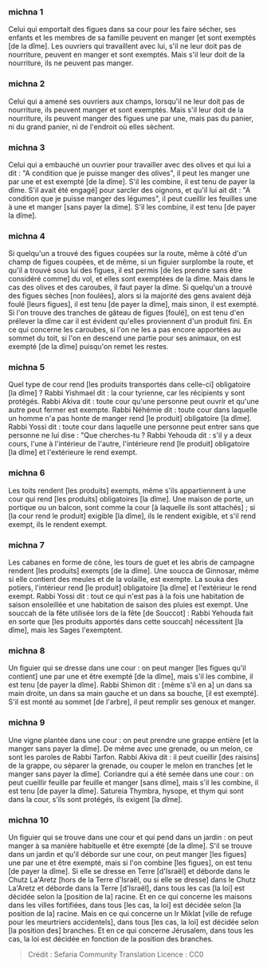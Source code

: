 
### michna 1
Celui qui emportait des figues dans sa cour pour les faire sécher, ses enfants et les membres de sa famille peuvent en manger [et sont exemptés [de la dîme]. Les ouvriers qui travaillent avec lui, s'il ne leur doit pas de nourriture, peuvent en manger et sont exemptés. Mais s'il leur doit de la nourriture, ils ne peuvent pas manger.

### michna 2
Celui qui a amené ses ouvriers aux champs, lorsqu'il ne leur doit pas de nourriture, ils peuvent manger et sont exemptés. Mais s'il leur doit de la nourriture, ils peuvent manger des figues une par une, mais pas du panier, ni du grand panier, ni de l'endroit où elles sèchent.

### michna 3
Celui qui a embauché un ouvrier pour travailler avec des olives et qui lui a dit : "A condition que je puisse manger des olives", il peut les manger une par une et est exempté [de la dîme]. S'il les combine, il est tenu de payer la dîme. S'il avait été engagé] pour sarcler des oignons, et qu'il lui ait dit : "A condition que je puisse manger des légumes", il peut cueillir les feuilles une à une et manger [sans payer la dime]. S'il les combine, il est tenu [de payer la dîme].

### michna 4
Si quelqu'un a trouvé des figues coupées sur la route, même à côté d'un champ de figues coupées, et de même, si un figuier surplombe la route, et qu'il a trouvé sous lui des figues, il est permis [de les prendre sans être considéré comme] du vol, et elles sont exemptées de la dîme. Mais dans le cas des olives et des caroubes, il faut payer la dîme. Si quelqu'un a trouvé des figues sèches [non foulées], alors si la majorité des gens avaient déjà foulé [leurs figues], il est tenu [de payer la dîme], mais sinon, il est exempté. Si l'on trouve des tranches de gâteau de figues [foulé], on est tenu d'en prélever la dîme car il est évident qu'elles proviennent d'un produit fini. En ce qui concerne les caroubes, si l'on ne les a pas encore apportées au sommet du toit, si l'on en descend une partie pour ses animaux, on est exempté [de la dîme] puisqu'on remet les restes.

### michna 5
Quel type de cour rend [les produits transportés dans celle-ci] obligatoire [la dîme] ? Rabbi Yishmael dit : la cour tyrienne, car les récipients y sont protégés. Rabbi Akiva dit : toute cour qu'une personne peut ouvrir et qu'une autre peut fermer est exempte. Rabbi Néhémie dit : toute cour dans laquelle un homme n'a pas honte de manger rend [le produit] obligatoire [la dîme]. Rabbi Yossi dit : toute cour dans laquelle une personne peut entrer sans que personne ne lui dise : "Que cherches-tu ? Rabbi Yehouda dit : s'il y a deux cours, l'une à l'intérieur de l'autre, l'intérieure rend [le produit] obligatoire [la dîme] et l'extérieure le rend exempt.

### michna 6
Les toits rendent [les produits] exempts, même s'ils appartiennent à une cour qui rend [les produits] obligatoires [la dîme]. Une maison de porte, un portique ou un balcon, sont comme la cour [à laquelle ils sont attachés] ; si [la cour rend le produit] exigible [la dîme], ils le rendent exigible, et s'il rend exempt, ils le rendent exempt.

### michna 7
Les cabanes en forme de cône, les tours de guet et les abris de campagne rendent [les produits] exempts [de la dîme]. Une soucca de Ginnosar, même si elle contient des meules et de la volaille, est exempte. La souka des potiers, l'intérieur rend [le produit] obligatoire [la dîme] et l'extérieur le rend exempt. Rabbi Yossi dit : tout ce qui n'est pas à la fois une habitation de saison ensoleillée et une habitation de saison des pluies est exempt. Une souccah de la fête utilisée lors de la fête [de Souccot] : Rabbi Yehouda fait en sorte que [les produits apportés dans cette souccah] nécessitent [la dîme], mais les Sages l'exemptent.

### michna 8
Un figuier qui se dresse dans une cour : on peut manger [les figues qu'il contient] une par une et être exempté [de la dîme], mais s'il les combine, il est tenu [de payer la dîme]. Rabbi Shimon dit : [même s'il en a] un dans sa main droite, un dans sa main gauche et un dans sa bouche, [il est exempté]. S'il est monté au sommet [de l'arbre], il peut remplir ses genoux et manger.

### michna 9
Une vigne plantée dans une cour : on peut prendre une grappe entière [et la manger sans payer la dîme]. De même avec une grenade, ou un melon, ce sont les paroles de Rabbi Tarfon. Rabbi Akiva dit : il peut cueillir [des raisins] de la grappe, ou séparer la grenade, ou couper le melon en tranches [et le manger sans payer la dîme]. Coriandre qui a été semée dans une cour : on peut cueillir feuille par feuille et manger [sans dîme], mais s'il les combine, il est tenu [de payer la dîme]. Satureia Thymbra, hysope, et thym qui sont dans la cour, s'ils sont protégés, ils exigent [la dîme].

### michna 10
Un figuier qui se trouve dans une cour et qui pend dans un jardin : on peut manger à sa manière habituelle et être exempté [de la dîme]. S'il se trouve dans un jardin et qu'il déborde sur une cour, on peut manger [les figues] une par une et être exempté, mais si l'on combine [les figues], on est tenu [de payer la dîme]. Si elle se dresse en Terre [d'Israël] et déborde dans le Chutz La'Aretz [hors de la Terre d'Israël, ou si elle se dresse] dans le Chutz La'Aretz et déborde dans la Terre [d'Israël], dans tous les cas [la loi] est décidée selon la [position de la] racine. Et en ce qui concerne les maisons dans les villes fortifiées, dans tous [les cas, la loi] est décidée selon [la position de la] racine. Mais en ce qui concerne un Ir Miklat [ville de refuge pour les meurtriers accidentels], dans tous [les cas, la loi] est décidée selon [la position des] branches. Et en ce qui concerne Jérusalem, dans tous les cas, la loi est décidée en fonction de la position des branches.

>Crédit : Sefaria Community Translation
>Licence : CC0